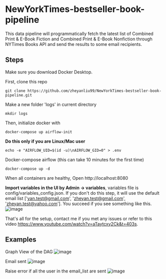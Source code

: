 # NewYorkTimes-bestseller-book-pipeline
This data pipeline will programmatically fetch the latest list of Combined Print &amp; E-Book Fiction and Combined Print &amp; E-Book Nonfiction through NYTimes Books API and send the results to some email recipients.

## Steps

Make sure you download Docker Desktop.

First, clone this repo 

```
git clone https://github.com/zheyanliu99/NewYorkTimes-bestseller-book-pipeline.git
```

Make a new folder 'logs' in current directory
```
mkdir logs
```

Then, initialize docker with 
```
docker-compose up airflow-init
```

**Do this only if you are Linux/Mac user**

```
echo -e "AIRFLOW_UID=$(id -u)\nAIRFLOW_GID=0" > .env
```

Docker-compose airflow (this can take 10 minutes for the first time)

```
docker-compose up -d
```

When all containers are healthy, Open http://localhost:8080

**Import variables in the UI by Admin -> variables**, variables file is config/variables_config.json. If you don't do this step, it will use the default email list ['yan.test@gmail.com', 'zheyan.test@gmail.com', 'zheyan.test@yahoo.com']. You succeed if you see something like this.
![image](https://user-images.githubusercontent.com/90377706/152095188-f6cc7018-b370-40b0-956c-ff22650c0047.png)

That's all for the setup, contact me if you met any issues or refer to this video https://www.youtube.com/watch?v=aTaytcxy2Ck&t=403s.

## Examples

Graph View of the DAG
![image](https://user-images.githubusercontent.com/90377706/152095681-3d06f911-aad9-41c2-98e7-2957c1a82b65.png)


Email sent
![image](https://user-images.githubusercontent.com/90377706/152095720-b7e736a7-fb75-42f9-bb0b-b67d6a7576a0.png)

Raise error if all the user in the email_list are sent
![image](https://user-images.githubusercontent.com/90377706/152095851-9048d31b-7896-472c-9d8f-f04165a33e80.png)






